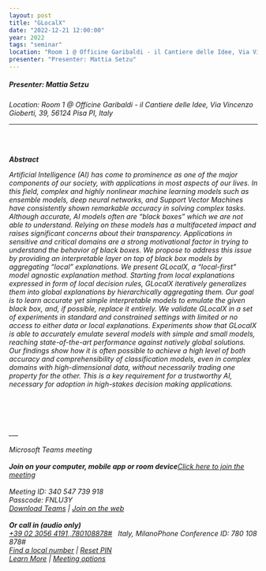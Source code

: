 ```yaml
---
layout: post
title: "GLocalX"
date: "2022-12-21 12:00:00"
year: 2022
tags: "seminar"
location: "Room 1 @ Officine Garibaldi - il Cantiere delle Idee, Via Vincenzo Gioberti, 39, 56124 Pisa PI, Italy"
presenter: "Presenter: Mattia Setzu"
---
```

<h5>Presenter: Mattia Setzu</h5>
<em>Location: Room 1 @ Officine Garibaldi - il Cantiere delle Idee, Via Vincenzo Gioberti, 39, 56124 Pisa PI, Italy<em>
<br>
<hr>

<br><br><p><strong>Abstract</strong><br></p><p><strong></strong>Artificial Intelligence (AI) has come to prominence as one of the major components of our society, with applications in most aspects of our lives. In this field, complex and highly nonlinear machine learning models such as ensemble models, deep neural networks, and Support Vector Machines have consistently shown remarkable accuracy in solving complex tasks. Although accurate, AI models often are “black boxes” which we are not able to understand. Relying on these models has a multifaceted impact and raises significant concerns about their transparency. Applications in sensitive and critical domains are a strong motivational factor in trying to understand the behavior of black boxes. We propose to address this issue by providing an interpretable layer on top of black box models by aggregating “local” explanations. We present GLocalX, a “local-first” model agnostic explanation method. Starting from local explanations expressed in form of local decision rules, GLocalX iteratively generalizes them into global explanations by hierarchically aggregating them. Our goal is to learn accurate yet simple interpretable models to emulate the given black box, and, if possible, replace it entirely. We validate GLocalX in a set of experiments in standard and constrained settings with limited or no access to either data or local explanations. Experiments show that GLocalX is able to accurately emulate several models with simple and small models, reaching state-of-the-art performance against natively global solutions. Our findings show how it is often possible to achieve a high level of both accuracy and comprehensibility of classification models, even in complex domains with high-dimensional data, without necessarily trading one property for the other. This is a key requirement for a trustworthy AI, necessary for adoption in high-stakes decision making applications.<br></p><br><br><br><br>___<br><br>Microsoft Teams meeting<br><br><b>Join on your computer, mobile app or room device</b><a href="https://teams.microsoft.com/l/meetup-join/19%3a9a85abed0d8544a8bc86e6f8f42e599d%40thread.tacv2/1671204581740?context=%7b%22Tid%22%3a%22c7456b31-a220-47f5-be52-473828670aa1%22%2c%22Oid%22%3a%22729b4d16-0567-46a8-a742-d2ae1bf09a4a%22%7d"><u>Click here to join the meeting</u></a><br><br>Meeting ID: 340 547 739 918<br>Passcode: FNLU3Y<br><a href="https://www.microsoft.com/en-us/microsoft-teams/download-app"><u>Download Teams</u></a> | <a href="https://www.microsoft.com/microsoft-teams/join-a-meeting"><u>Join on the web</u></a><br><br><b>Or call in (audio only)</b><br><a><u>+39 02 3056 4191,,780108878#</u></a>   Italy, MilanoPhone Conference ID: 780 108 878#<br><a href="https://dialin.teams.microsoft.com/e80d62af-367c-4976-9596-61ef054e4984?id=780108878"><u>Find a local number</u></a> | <a href="https://dialin.teams.microsoft.com/usp/pstnconferencing"><u>Reset PIN</u></a><br><a href="https://aka.ms/JoinTeamsMeeting"><u>Learn More</u></a> | <a href="https://teams.microsoft.com/meetingOptions/?organizerId=729b4d16-0567-46a8-a742-d2ae1bf09a4a&tenantId=c7456b31-a220-47f5-be52-473828670aa1&threadId=19_9a85abed0d8544a8bc86e6f8f42e599d@thread.tacv2&messageId=1671204581740&language=en-US"><u>Meeting options</u></a>

                